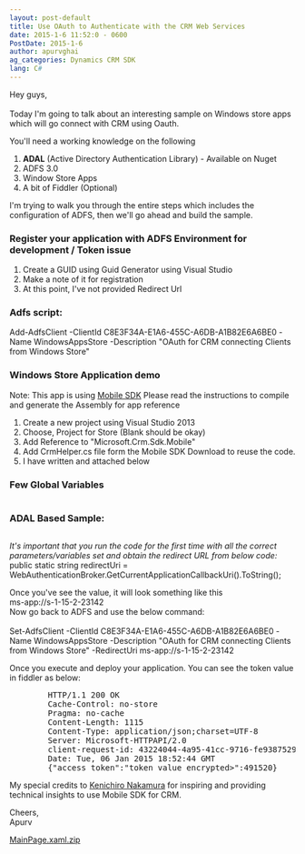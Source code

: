 ```yaml
---
layout: post-default
title: Use OAuth to Authenticate with the CRM Web Services
date: 2015-1-6 11:52:0 - 0600
PostDate: 2015-1-6
author: apurvghai
ag_categories: Dynamics CRM SDK
lang: C#
---
```

<p>Hey guys,<br /><br /> Today I'm going to talk about an interesting sample on Windows store apps which will go connect with CRM using Oauth.</p>
<p>You'll need a working knowledge on the following </p>
<ol>
<li><strong>ADAL</strong> (Active Directory Authentication Library) - Available on Nuget</li>
<li>ADFS 3.0</li>
<li>Window Store Apps</li>
<li>A bit of Fiddler (Optional)</li>
</ol>
<p>I'm trying to walk you through the entire steps which includes the configuration of ADFS, then we'll go ahead and build the sample.</p>
<h3>Register your application with ADFS Environment for development / Token issue</h3>
<ol>
<li>Create a GUID using Guid Generator using Visual Studio</li>
<li>Make a note of it for registration</li>
<li>At this point, I've not provided Redirect Url</li>
</ol>
<h3>Adfs script:</h3>
<p><span class="sourceJs"> Add-AdfsClient -ClientId C8E3F34A-E1A6-455C-A6DB-A1B82E6A6BE0 -Name WindowsAppsStore -Description "OAuth for CRM connecting Clients from Windows Store" </span></p>
<h3>Windows Store Application demo</h3>
<p>Note: This app is using <a href="https://code.msdn.microsoft.com/windowsapps/Mobile-Development-Helper-3213e2e6" target="_blank">Mobile SDK</a> Please read the instructions to compile and generate the Assembly for app reference</p>
<ol>
<li>Create a new project using Visual Studio 2013</li>
<li>Choose, Project for Store (Blank should be okay)</li>
<li>Add Reference to "Microsoft.Crm.Sdk.Mobile"</li>
<li>Add CrmHelper.cs file form the Mobile SDK Download to reuse the code.</li>
<li>I have written and attached below</li>
</ol>
<h3>Few Global Variables</h3>
<p><img src="https://msdnshared.blob.core.windows.net/media/MSDNBlogsFS/prod.evol.blogs.msdn.com/CommunityServer.Blogs.Components.WeblogFiles/00/00/01/45/90/windowstoreapps/3036.Global%20Variables.PNG" alt="" border="0" /></p>
<h3>ADAL Based Sample:</h3>
<p><img src="https://msdnshared.blob.core.windows.net/media/MSDNBlogsFS/prod.evol.blogs.msdn.com/CommunityServer.Blogs.Components.WeblogFiles/00/00/01/45/90/windowstoreapps/6116.Sample%20Code.png" alt="" border="0" /></p>
<p><em>It's important that you run the code for the first time with all the correct parameters/variables set and obtain the redirect URL from below code:</em> <br /> <span class="sourceJs"> public static string redirectUri = WebAuthenticationBroker.GetCurrentApplicationCallbackUri().ToString(); </span></p>
<p>Once you've see the value, it will look something like this <br /> <span class="sourceJs"> ms-app://s-1-15-2-23142 </span> <br /> Now go back to ADFS and use the below command: <br /><br /> <span class="sourceJs"> Set-AdfsClient -ClientId C8E3F34A-E1A6-455C-A6DB-A1B82E6A6BE0 -Name WindowsAppsStore -Description "OAuth for CRM connecting Clients from Windows Store" -RedirectUri ms-app://s-1-15-2-23142 </span></p>
<p>Once you execute and deploy your application. You can see the token value in fiddler as below:</p>
<pre>        HTTP/1.1 200 OK
        Cache-Control: no-store
        Pragma: no-cache
        Content-Length: 1115
        Content-Type: application/json;charset=UTF-8
        Server: Microsoft-HTTPAPI/2.0
        client-request-id: 43224044-4a95-41cc-9716-fe9387529c49
        Date: Tue, 06 Jan 2015 18:52:44 GMT
        {"access_token":"token value encrypted&gt;":491520}
</pre>
<p>My special credits to <a href="https://social.msdn.microsoft.com/profile/kenichiro%20nakamura/">Kenichiro Nakamura</a> for inspiring and providing technical insights to use Mobile SDK for CRM.</p>
<p>Cheers,<br /> Apurv</p>
<p><a href="https://msdnshared.blob.core.windows.net/media/MSDNBlogsFS/prod.evol.blogs.msdn.com/CommunityServer.Components.PostAttachments/00/10/58/45/86/MainPage.xaml.zip">MainPage.xaml.zip</a></p>
